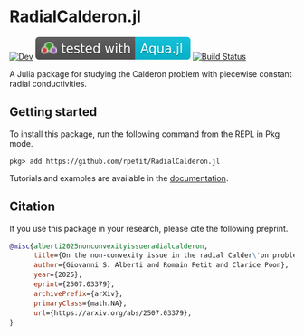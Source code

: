 # RadialCalderon.jl

[![Dev](https://img.shields.io/badge/docs-dev-blue.svg)](https://rpetit.github.io/RadialCalderon.jl/dev/)
[![Aqua QA](https://raw.githubusercontent.com/JuliaTesting/Aqua.jl/master/badge.svg)](https://github.com/JuliaTesting/Aqua.jl)
[![Build Status](https://github.com/rpetit/RadialCalderon.jl/actions/workflows/CI.yml/badge.svg?branch=main)](https://github.com/rpetit/RadialCalderon.jl/actions/workflows/CI.yml?query=branch%3Amain)

A Julia package for studying the Calderon problem with piecewise constant radial conductivities.

## Getting started
To install this package, run the following command from the REPL in Pkg mode.

```
pkg> add https://github.com/rpetit/RadialCalderon.jl
```

Tutorials and examples are available in the [documentation](https://rpetit.github.io/RadialCalderon.jl/dev/).

## Citation

If you use this package in your research, please cite the following preprint.

```bibtex
@misc{alberti2025nonconvexityissueradialcalderon,
      title={On the non-convexity issue in the radial Calder\'on problem}, 
      author={Giovanni S. Alberti and Romain Petit and Clarice Poon},
      year={2025},
      eprint={2507.03379},
      archivePrefix={arXiv},
      primaryClass={math.NA},
      url={https://arxiv.org/abs/2507.03379}, 
}
```




